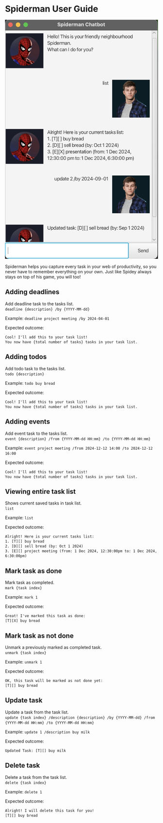 # Spiderman User Guide

![Spiderman Screenshot](Ui.png)

Spiderman helps you capture every task in your web of productivity, so you never have to remember everything on your own. Just like Spidey always stays on top of his game, you will too!

## Adding deadlines
Add deadline task to the tasks list.  
`deadline {description} /by {YYYY-MM-dd}`

Example: `deadline project meeting /by 2024-04-01`

Expected outcome:  
```
Cool! I'll add this to your task list!
You now have {total number of tasks} tasks in your task list.
```

## Adding todos
Add todo task to the tasks list.  
`todo {description}`

Example: `todo buy bread`

Expected outcome:
```
Cool! I'll add this to your task list!
You now have {total number of tasks} tasks in your task list.
```

## Adding events
Add event task to the tasks list.  
`event {description} /from {YYYY-MM-dd HH:mm} /to {YYYY-MM-dd HH:mm}`

Example: `event project meeting /from 2024-12-12 14:00 /to 2024-12-12 16:00`

Expected outcome:
```
Cool! I'll add this to your task list!
You now have {total number of tasks} tasks in your task list.
```

## Viewing entire task list
Shows current saved tasks in task list.  
`list`

Example: `list`

Expected outcome:
```
Alright! Here is your current tasks list:
1. [T][] buy bread
2. [D][] sell bread (by: Oct 1 2024)
3. [E][] project meeting (from: 1 Dec 2024, 12:30:00pm to: 1 Dec 2024, 6:30:00pm)
```

## Mark task as done
Mark task as completed.  
`mark {task index}`

Example: `mark 1`

Expected outcome:
```
Great! I've marked this task as done:
[T][X] buy bread
```
## Mark task as not done
Unmark a previously marked as completed task.  
`unmark {task index}`

Example: `unmark 1`

Expected outcome:
```
OK, this task will be marked as not done yet:
[T][] buy bread
```

## Update task
Update a task from the task list.  
`update {task index} /description {description} /by {YYYY-MM-dd} /from {YYYY-MM-dd HH:mm} /to {YYYY-MM-dd HH:mm}`

Example: `update 1 /description buy milk`

Expected outcome:
```
Updated Task: [T][] buy milk
```
## Delete task
Delete a task from the task list.  
`delete {task index}`

Example: `delete 1`

Expected outcome:
```
Alright! I will delete this task for you!
[T][] buy bread
```